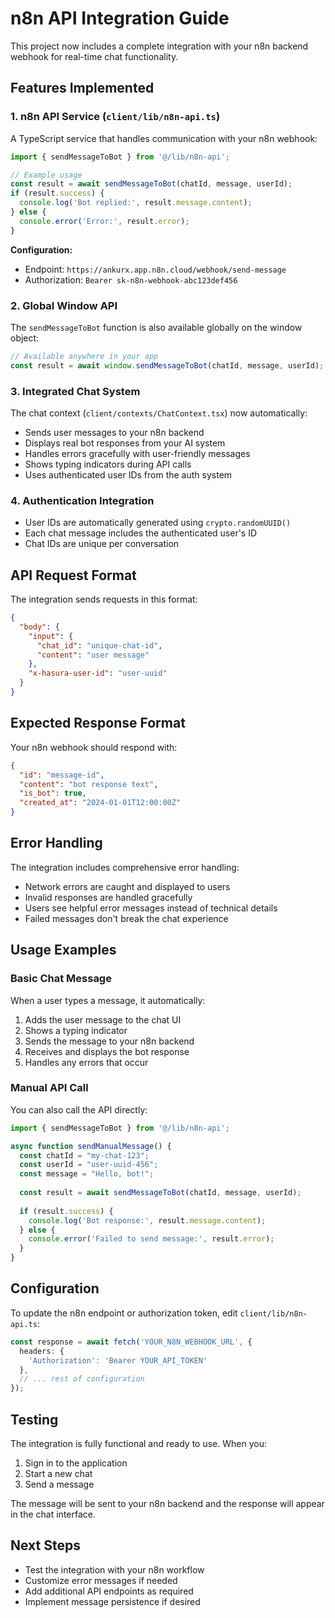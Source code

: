 # n8n API Integration Guide

This project now includes a complete integration with your n8n backend webhook for real-time chat functionality.

## Features Implemented

### 1. n8n API Service (`client/lib/n8n-api.ts`)

A TypeScript service that handles communication with your n8n webhook:

```typescript
import { sendMessageToBot } from '@/lib/n8n-api';

// Example usage
const result = await sendMessageToBot(chatId, message, userId);
if (result.success) {
  console.log('Bot replied:', result.message.content);
} else {
  console.error('Error:', result.error);
}
```

**Configuration:**
- Endpoint: `https://ankurx.app.n8n.cloud/webhook/send-message`
- Authorization: `Bearer sk-n8n-webhook-abc123def456`

### 2. Global Window API

The `sendMessageToBot` function is also available globally on the window object:

```javascript
// Available anywhere in your app
const result = await window.sendMessageToBot(chatId, message, userId);
```

### 3. Integrated Chat System

The chat context (`client/contexts/ChatContext.tsx`) now automatically:

- Sends user messages to your n8n backend
- Displays real bot responses from your AI system
- Handles errors gracefully with user-friendly messages
- Shows typing indicators during API calls
- Uses authenticated user IDs from the auth system

### 4. Authentication Integration

- User IDs are automatically generated using `crypto.randomUUID()`
- Each chat message includes the authenticated user's ID
- Chat IDs are unique per conversation

## API Request Format

The integration sends requests in this format:

```json
{
  "body": {
    "input": {
      "chat_id": "unique-chat-id",
      "content": "user message"
    },
    "x-hasura-user-id": "user-uuid"
  }
}
```

## Expected Response Format

Your n8n webhook should respond with:

```json
{
  "id": "message-id",
  "content": "bot response text",
  "is_bot": true,
  "created_at": "2024-01-01T12:00:00Z"
}
```

## Error Handling

The integration includes comprehensive error handling:

- Network errors are caught and displayed to users
- Invalid responses are handled gracefully
- Users see helpful error messages instead of technical details
- Failed messages don't break the chat experience

## Usage Examples

### Basic Chat Message
When a user types a message, it automatically:
1. Adds the user message to the chat UI
2. Shows a typing indicator
3. Sends the message to your n8n backend
4. Receives and displays the bot response
5. Handles any errors that occur

### Manual API Call
You can also call the API directly:

```typescript
import { sendMessageToBot } from '@/lib/n8n-api';

async function sendManualMessage() {
  const chatId = "my-chat-123";
  const userId = "user-uuid-456";
  const message = "Hello, bot!";
  
  const result = await sendMessageToBot(chatId, message, userId);
  
  if (result.success) {
    console.log('Bot response:', result.message.content);
  } else {
    console.error('Failed to send message:', result.error);
  }
}
```

## Configuration

To update the n8n endpoint or authorization token, edit `client/lib/n8n-api.ts`:

```typescript
const response = await fetch('YOUR_N8N_WEBHOOK_URL', {
  headers: {
    'Authorization': 'Bearer YOUR_API_TOKEN'
  },
  // ... rest of configuration
});
```

## Testing

The integration is fully functional and ready to use. When you:

1. Sign in to the application
2. Start a new chat
3. Send a message

The message will be sent to your n8n backend and the response will appear in the chat interface.

## Next Steps

- Test the integration with your n8n workflow
- Customize error messages if needed
- Add additional API endpoints as required
- Implement message persistence if desired
